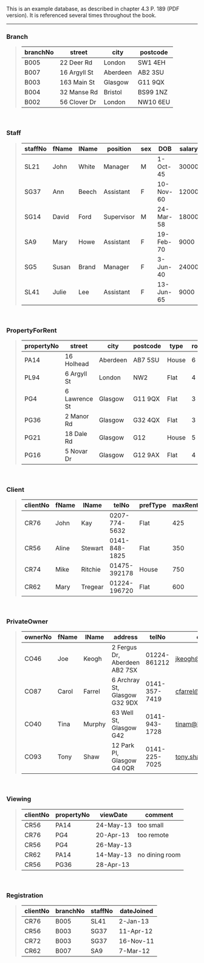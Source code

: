 This is an example database, as described in chapter 4.3 P. 189 (PDF version). It is referenced several times throughout the book.

---

### Branch
> | branchNo | street | city | postcode |
> |-|-|-|-|
> | B005 | 22 Deer Rd | London | SW1 4EH |
> | B007 | 16 Argyll St | Aberdeen | AB2 3SU |
> | B003 | 163 Main St | Glasgow | G11 9QX |
> | B004 | 32 Manse Rd | Bristol | BS99 1NZ |
> | B002 | 56 Clover Dr | London | NW10 6EU |

<br/>

### Staff
>| staffNo | fName | IName | position | sex | DOB | salary | branchNo|
>|-|-|-|-|-|-|-|-|
>| SL21 | John | White | Manager | M | 1-Oct-45 | 30000 | B005 |
>| SG37 | Ann | Beech | Assistant | F | 10-Nov-60 | 12000 | B003 |
>| SG14 | David | Ford | Supervisor | M | 24-Mar-58 | 18000 | B003 |
>| SA9 | Mary | Howe | Assistant | F | 19-Feb-70 | 9000 | B007 |
>| SG5 | Susan | Brand | Manager | F | 3-Jun-40 | 24000 | B003 |
>| SL41 | Julie | Lee | Assistant | F | 13-Jun-65 | 9000 | B005 |

<br/>

### PropertyForRent
> | propertyNo | street | city | postcode | type | rooms | rent | ownerNo | staffNo  | branchNo |
> |-|-|-|-|-|-|-|-|-|-|
> | PA14 | 16 Holhead | Aberdeen | AB7 5SU | House | 6 | 650 | CO46 | SA9 | B007 |
> | PL94 | 6 Argyll St | London | NW2 | Flat | 4 | 400 | CO87 | SL41 | B005 |
> | PG4 | 6 Lawrence St | Glasgow | G11 9QX | Flat | 3 | 350 | CO40 |  | B003 |
> | PG36 | 2 Manor Rd | Glasgow | G32 4QX | Flat | 3 | 375 | CO93 | SG37 | B003 |
> | PG21 | 18 Dale Rd | Glasgow | G12 | House | 5 | 600 | CO87 | SG37 | B003 |
> | PG16 | 5 Novar Dr | Glasgow | G12 9AX | Flat | 4 | 450 | CO93 | SG12 | B003 |

<br/>

### Client
> | clientNo | fName | lName | telNo | prefType | maxRent | eMail |
> |-|-|-|-|-|-|-|
> | CR76 | John | Kay | 0207-774-5632 | Flat | 425 | john.kay@gmail.com |
> | CR56 | Aline | Stewart | 0141-848-1825 | Flat | 350 | astewart@hotmail.com |
> | CR74 | Mike | Ritchie | 01475-392178 | House | 750 | mritchie01@yahoo.co.uk |
> | CR62 | Mary | Tregear | 01224-196720 | Flat | 600 | maryt@hotmail.co.uk |

<br/>

### PrivateOwner
> | ownerNo | fName | lName | address | telNo | eMail | password |
> |-|-|-|-|-|-|-|
> | CO46 | Joe | Keogh | 2 Fergus Dr, Aberdeen AB2 7SX | 01224-861212 | jkeogh@lhh.com | ******** |
> | CO87 | Carol | Farrel | 6 Archray St, Glasgow G32 9DX | 0141-357-7419 | cfarrel@gmail.com | ******** |
> | CO40 | Tina | Murphy | 63 Well St, Glasgow G42 | 0141-943-1728 | tinam@hotmail.com | ******** |
> | CO93 | Tony | Shaw | 12 Park Pl, Glasgow G4 0QR | 0141-225-7025 | tony.shaw@ark.com | ******** |

<br/>

### Viewing
> | clientNo | propertyNo | viewDate | comment |
> |-|-|-|-|
> | CR56 | PA14 | 24-May-13 | too small |
> | CR76 | PG4 | 20-Apr-13 | too remote |
> | CR56 | PG4 | 26-May-13 |  |
> | CR62 | PA14 | 14-May-13 | no dining room |
> | CR56 | PG36 | 28-Apr-13 |  |

<br/>

### Registration
> | clientNo | branchNo | staffNo | dateJoined |
> |-|-|-|-|
> | CR76 | B005 | SL41 | 2-Jan-13 |
> | CR56 | B003 | SG37 | 11-Apr-12 |
> | CR72 | B003 | SG37 | 16-Nov-11 |
> | CR62 | B007 | SA9 | 7-Mar-12 |